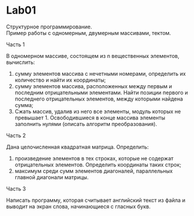 # Lab01

Структурное программирование.<br>
Пример работы с одномерным, двумерным массивами, тектом.

Часть 1

В одномерном массиве, состоящем из n вещественных элементов, вычислить:
1) сумму элементов массива с нечетными номерами, определить их количество и найти их координаты;
2) сумму элементов массива, расположенных между первым и последним отрицательными элементами. Найти позиции первого и последнего отрицательных элементов, между которыми найдена сумма;
3) Сжать массив, удалив из него все элементы, модуль которых не превышает 1. Освободившиеся в конце массива элементы заполнить нулями (описать алгоритм преобразования).

Часть 2

Дана целочисленная квадратная матрица. Определить:
1) произведение элементов в тех строках, которые не содержат отрицательных элементов. Определить координаты таких строк; 
2) максимум среди сумм элементов диагоналей, параллельных главной диагонали матрицы.

Часть 3

Написать программу, которая считывает английский текст из файла и выводит на экран слова, начинающиеся с гласных букв.

